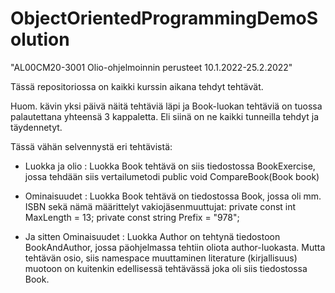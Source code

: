 # ObjectOrientedProgrammingDemoSolution

"AL00CM20-3001 Olio-ohjelmoinnin perusteet 10.1.2022-25.2.2022"

Tässä repositoriossa on kaikki kurssin aikana tehdyt tehtävät.

Huom. kävin yksi päivä näitä tehtäviä läpi ja Book-luokan tehtäviä on tuossa palautettana yhteensä 3 kappaletta.
Eli siinä on ne kaikki tunneilla tehdyt ja täydennetyt.

Tässä vähän selvennystä eri tehtävistä:

- Luokka ja olio : Luokka Book tehtävä on siis tiedostossa BookExercise, jossa tehdään siis vertailumetodi  public void CompareBook(Book book)

- Ominaisuudet : Luokka Book tehtävä on tiedostossa Book, jossa oli mm. ISBN sekä nämä määrittelyt vakiojäsenmuuttujat: 
        private const int MaxLength = 13;
        private const string Prefix = "978";
        
- Ja sitten Ominaisuudet : Luokka Author on tehtynä tiedostoon BookAndAuthor, jossa päohjelmassa tehtiin oliota author-luokasta.
Mutta tehtävän osio, siis namespace muuttaminen literature (kirjallisuus) muotoon on kuitenkin edellisessä tehtävässä joka oli siis tiedostossa Book.
